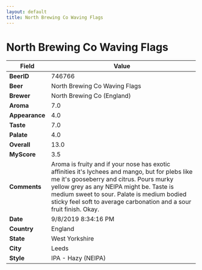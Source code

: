```yaml
---
layout: default
title: North Brewing Co Waving Flags
---
```


# North Brewing Co Waving Flags

| Field         | Value     |
|---------------|-----------|
| **BeerID** | 746766 |
| **Beer** | North Brewing Co Waving Flags |
| **Brewer** | North Brewing Co (England) |
| **Aroma** | 7.0 |
| **Appearance** | 4.0 |
| **Taste** | 7.0 |
| **Palate** | 4.0 |
| **Overall** | 13.0 |
| **MyScore** | 3.5 |
| **Comments** | Aroma is fruity and if your nose has exotic affinities it's lychees and mango, but for plebs like me it's gooseberry and citrus. Pours murky yellow grey as any NEIPA might be. Taste is medium sweet to sour.  Palate is medium bodied sticky feel soft to average carbonation and a sour fruit finish. Okay. |
| **Date** | 9/8/2019 8:34:16 PM |
| **Country** | England |
| **State** | West Yorkshire |
| **City** | Leeds |
| **Style** | IPA - Hazy (NEIPA) |
